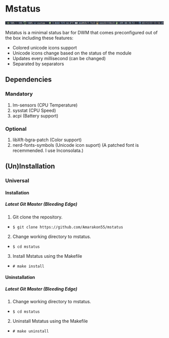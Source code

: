 # Mstatus
<img src="example.png">

Mstatus is a minimal status bar for DWM that comes preconfigured out of the box including these features:
* Colored unicode icons support
* Unicode icons change based on the status of the module
* Updates every millisecond (can be changed)
* Separated by separators

## Dependencies
### Mandatory
1. lm-sensors (CPU Temperature)
1. sysstat (CPU Speed)
1. acpi (Battery support)
### Optional
1. libXft-bgra-patch (Color support)
1. nerd-fonts-symbols (Unicode icon suport) (A patched font is recemmended. I use Inconsolata.)

## (Un)Installation
### Universal
#### Installation
##### Latest Git Master (Bleeding Edge)
1. Git clone the repository.
* `$ git clone https://github.com/Amarakon55/mstatus`
2. Change working directory to mstatus.
* `$ cd mstatus`
3. Install Mstatus using the Makefile
* `# make install`
#### Uninstallation
##### Latest Git Master (Bleeding Edge)
1. Change working directory to mstatus.
* `$ cd mstatus`
2. Uninstall Mstatus using the Makefile
* `# make uninstall`
